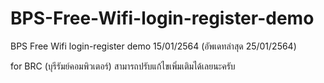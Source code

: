 # BPS-Free-Wifi-login-register-demo
BPS Free Wifi login-register demo 15/01/2564 (อัพเดทล่าสุด 25/01/2564)

for BRC (บุรีรัมย์คอมพิวเตอร์)
สามารถปรับแก้ไขเพิ่มเติมได้เลยนะครับ
